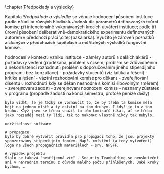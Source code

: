 \chapter{Předpoklady a výsledky}

Kapitola *Předpoklady a výsledky* se věnuje hodnocení působení instituce podle několika různých hledisek. Jednak dle parametrů definovaných tvůrci komise při intencionálně vykonávaných krocích utváření instituce; podle tří úrovní působení deliberativně-demokratického experimentu definovaných autorem v předchozí práci \citep{bakalarka}. Využito je zároveň poznatků získaných v předchozích kapitolách a měřitelných výsledků fungování komise.



hodnocení v kontextu vzniku instituce - záměry autorů a dalších aktérů
    - požadavky vedení (proděkana, problém s časem; problém se zdůvodněním a nekonzistencí rozhodnutí; problém s doporučováním jiného stipendijního programu bez konzultace)
    - požadavky studentů (viz kritika a řešení)
        - kritika a řešení
            - vázání rozhodování komise pro děkana
            - zveřejňování disentu u rozhodnutí, kdy se děkan neshodne s komisí (libovolným směrem)
            - zveřejňování žádostí
            - zveřejňování hodnocení komise
            - neznámý zůstatek v programu (propadlé žádosti na konci semestru, protože peníze došly)

    bylo vidět, že je těžký se vodnaučit to, že by třeba ta komise měla bejt na jednom místě a ty ostatní na tom druhým. I když je to v tom kruhu. KDyž jsem se třeba snažil to těm komisařů říkat, ať se třeba jako rozsaděj mezi ty lidi, tak to nakonec vlastně nikdy tak nebylo,

    udržitelnost software

    # propagace
    bylo by dobré vytvořit pravidla pro propagaci toho, že jsou projekty sponzorovány stipendijním fondem. Např. umístění (a tedy vytvoření) loga na všech propagačních materiálech - srv. NFSFF.

    # výpadek projektu
    Stalo se taková "nepříjemná věc" - Security Teambulding se neuskuteční ani v náhradním termínu z důvodu malého počtu přihlášených. Jaké kroky bychom, …
